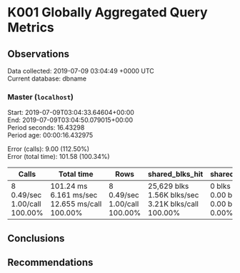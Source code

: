 # K001 Globally Aggregated Query Metrics

## Observations ##
Data collected: 2019-07-09 03:04:49 +0000 UTC  
Current database: dbname  



### Master (`localhost`) ###
Start: 2019-07-09T03:04:33.64604+00:00  
End: 2019-07-09T03:04:50.079015+00:00  
Period seconds: 16.43298  
Period age: 00:00:16.432975  

Error (calls): 9.00 (112.50%)  
Error (total time): 101.58 (100.34%)

| Calls | Total&nbsp;time | Rows | shared_blks_hit | shared_blks_read | shared_blks_dirtied | shared_blks_written | blk_read_time | blk_write_time | kcache_reads | kcache_writes | kcache_user_time_ms | kcache_system_time |
|-------|------------|------|-----------------|------------------|---------------------|---------------------|---------------|----------------|--------------|---------------|---------------------|--------------------|
|8<br/>0.49/sec<br/>1.00/call<br/>100.00% |101.24&nbsp;ms<br/>6.161&nbsp;ms/sec<br/>12.655&nbsp;ms/call<br/>100.00% |8<br/>0.49/sec<br/>1.00/call<br/>100.00% |25,629&nbsp;blks<br/>1.56K&nbsp;blks/sec<br/>3.21K&nbsp;blks/call<br/>100.00% |0&nbsp;blks<br/>0.00&nbsp;blks/sec<br/>0.00&nbsp;blks/call<br/>0.00% |0&nbsp;blks<br/>0.00&nbsp;blks/sec<br/>0.00&nbsp;blks/call<br/>0.00% |0&nbsp;blks<br/>0.00&nbsp;blks/sec<br/>0.00&nbsp;blks/call<br/>0.00% |0.00&nbsp;ms<br/>0.000&nbsp;ms/sec<br/>0.000&nbsp;ms/call<br/>0.00% |0.00&nbsp;ms<br/>0.000&nbsp;ms/sec<br/>0.000&nbsp;ms/call<br/>0.00% |0.00&nbsp;bytes<br/>0.00&nbsp;bytes/sec<br/>0.00&nbsp;bytes/call<br/>0.00% |0.00&nbsp;bytes<br/>0.00&nbsp;bytes/sec<br/>0.00&nbsp;bytes/call<br/>0.00% |0.00&nbsp;ms<br/>0.000&nbsp;ms/sec<br/>0.000&nbsp;ms/call<br/>0.00% |0.00&nbsp;ms<br/>0.000&nbsp;ms/sec<br/>0.000&nbsp;ms/call<br/>0.00%|





## Conclusions ##


## Recommendations ##

